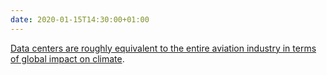 ```yaml
---
date: 2020-01-15T14:30:00+01:00
---
```


[Data centers are roughly equivalent to the entire aviation industry in terms of global impact on climate](https://medium.com/@PaulDJohnston/to-fix-climate-change-stop-being-a-techie-and-start-being-a-human-fcf74fb40480).
